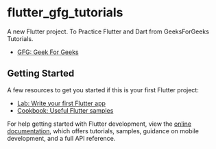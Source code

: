 # flutter_gfg_tutorials

A new Flutter project. To Practice Flutter and Dart from GeeksForGeeks Tutorials.
- [GFG: Geek For Geeks](https://www.geeksforgeeks.org/flutter-tutorial/)

## Getting Started

A few resources to get you started if this is your first Flutter project:

- [Lab: Write your first Flutter app](https://docs.flutter.dev/get-started/codelab)
- [Cookbook: Useful Flutter samples](https://docs.flutter.dev/cookbook)

For help getting started with Flutter development, view the
[online documentation](https://docs.flutter.dev/), which offers tutorials,
samples, guidance on mobile development, and a full API reference.
